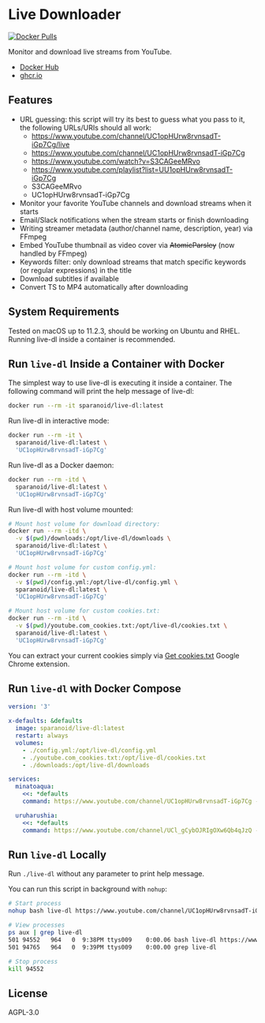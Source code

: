 # Live Downloader

[![Docker Pulls](https://img.shields.io/docker/pulls/sparanoid/live-dl.svg)](https://hub.docker.com/r/sparanoid/live-dl)

Monitor and download live streams from YouTube.

- [Docker Hub](https://hub.docker.com/r/sparanoid/live-dl)
- [ghcr.io](https://github.com/users/sparanoid/packages/container/package/live-dl)

## Features

- URL guessing: this script will try its best to guess what you pass to it, the following URLs/URIs should all work:
  - https://www.youtube.com/channel/UC1opHUrw8rvnsadT-iGp7Cg/live
  - https://www.youtube.com/channel/UC1opHUrw8rvnsadT-iGp7Cg
  - https://www.youtube.com/watch?v=S3CAGeeMRvo
  - https://www.youtube.com/playlist?list=UU1opHUrw8rvnsadT-iGp7Cg
  - S3CAGeeMRvo
  - UC1opHUrw8rvnsadT-iGp7Cg
- Monitor your favorite YouTube channels and download streams when it starts
- Email/Slack notifications when the stream starts or finish downloading
- Writing streamer metadata (author/channel name, description, year) via FFmpeg
- Embed YouTube thumbnail as video cover via ~~AtomicParsley~~ (now handled by FFmpeg)
- Keywords filter: only download streams that match specific keywords (or regular expressions) in the title
- Download subtitles if available
- Convert TS to MP4 automatically after downloading

## System Requirements

Tested on macOS up to 11.2.3, should be working on Ubuntu and RHEL. Running live-dl inside a container is recommended.

## Run `live-dl` Inside a Container with Docker

The simplest way to use live-dl is executing it inside a container. The following command will print the help message of live-dl:

```bash
docker run --rm -it sparanoid/live-dl:latest
```

Run live-dl in interactive mode:

```bash
docker run --rm -it \
  sparanoid/live-dl:latest \
  'UC1opHUrw8rvnsadT-iGp7Cg'
```

Run live-dl as a Docker daemon:

```bash
docker run --rm -itd \
  sparanoid/live-dl:latest \
  'UC1opHUrw8rvnsadT-iGp7Cg'
```

Run live-dl with host volume mounted:

```bash
# Mount host volume for download directory:
docker run --rm -itd \
  -v $(pwd)/downloads:/opt/live-dl/downloads \
  sparanoid/live-dl:latest \
  'UC1opHUrw8rvnsadT-iGp7Cg'

# Mount host volume for custom config.yml:
docker run --rm -itd \
  -v $(pwd)/config.yml:/opt/live-dl/config.yml \
  sparanoid/live-dl:latest \
  'UC1opHUrw8rvnsadT-iGp7Cg'

# Mount host volume for custom cookies.txt:
docker run --rm -itd \
  -v $(pwd)/youtube.com_cookies.txt:/opt/live-dl/cookies.txt \
  sparanoid/live-dl:latest \
  'UC1opHUrw8rvnsadT-iGp7Cg'
```

You can extract your current cookies simply via [Get cookies.txt](https://chrome.google.com/webstore/detail/bgaddhkoddajcdgocldbbfleckgcbcid) Google Chrome extension.

## Run `live-dl` with Docker Compose

```yaml
version: '3'

x-defaults: &defaults
  image: sparanoid/live-dl:latest
  restart: always
  volumes:
    - ./config.yml:/opt/live-dl/config.yml
    - ./youtube.com_cookies.txt:/opt/live-dl/cookies.txt
    - ./downloads:/opt/live-dl/downloads

services:
  minatoaqua:
    <<: *defaults
    command: https://www.youtube.com/channel/UC1opHUrw8rvnsadT-iGp7Cg --debug

  uruharushia:
    <<: *defaults
    command: https://www.youtube.com/channel/UCl_gCybOJRIgOXw6Qb4qJzQ --debug
```

## Run `live-dl` Locally

Run `./live-dl` without any parameter to print help message.

You can run this script in background with `nohup`:

```bash
# Start process
nohup bash live-dl https://www.youtube.com/channel/UC1opHUrw8rvnsadT-iGp7Cg &>/tmp/live-dl-minatoaqua.log &

# View processes
ps aux | grep live-dl
501 94552   964   0  9:38PM ttys009    0:00.06 bash live-dl https://www.youtube.com/channel/UC1opHUrw8rvnsadT-iGp7Cg
501 94765   964   0  9:39PM ttys009    0:00.00 grep live-dl

# Stop process
kill 94552
```

## License

AGPL-3.0
